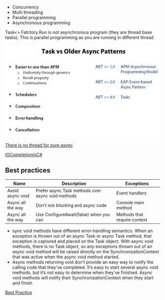 * Concurrency
* Multi threading
* Parallel programming
* Asynchronous programming

Task<>.Fatctory.Run is not asynchronous program (they are thread base tasks). This is  parallel programming as you are running in different thread

![taskvsolderasync](https://github.com/sairamaj/developer/blob/master/images/taskvsolderasync.png)

[There is no thread for pure async](https://blog.stephencleary.com/2013/11/there-is-no-thread.html)

[IOCompletioninC#](https://github.com/dschenkelman/async-io-talk)


## Best practices

| Name               |  Description                                      | Exceptions                       |
|------------------- |------------------------------------------------   |-------------------------------   |
| Avoid async void   | Prefer async Task methods over async void methods |  Event handlers                  |
| Async all the way  | Don’t mix blocking and async code                 |  Console main method             |
| Async all the way  | Use ConfigureAwait(false) when you can            |  Methods that require con­text    |
		

* sync void methods have different error-handling semantics. When an exception is thrown out of an async Task or async Task<T> method, that exception is captured and placed on the Task object. With async void methods, there is no Task object, so any exceptions thrown out of an async void method will be raised directly on the SynchronizationContext that was active when the async void method started. 
*  Async methods returning void don’t provide an easy way to notify the calling code that they’ve completed. It’s easy to start several async void methods, but it’s not easy to determine when they’ve finished. Async void methods will notify their SynchronizationContext when they start and finish

[Best Practice](https://msdn.microsoft.com/en-us/magazine/jj991977.aspx)